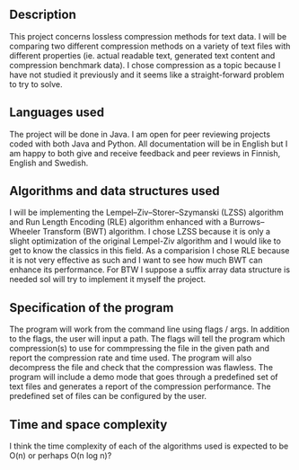 ## Description
This project concerns lossless compression methods for text data. I will be comparing two different compression methods on a variety of text files with different properties (ie. actual readable text, generated text content and compression benchmark data). I chose compression as a topic because I have not studied it previously and it seems like a straight-forward problem to try to solve.

## Languages used
The project will be done in Java. I am open for peer reviewing projects coded with both Java and Python. All documentation will be in English but I am happy to both give and receive feedback and peer reviews in Finnish, English and Swedish.

## Algorithms and data structures used
I will be implementing the Lempel–Ziv–Storer–Szymanski (LZSS) algorithm and Run Length Encoding (RLE) algorithm enhanced with a Burrows–Wheeler Transform (BWT) algorithm. I chose LZSS because it is only a slight optimization of the original Lempel-Ziv algorithm and I would like to get to know the classics in this field. As a comparision I chose RLE because it is not very effective as such and I want to see how much BWT can enhance its performance. For BTW I suppose a suffix array data structure is needed soI will try to implement it myself the project.

## Specification of the program
The program will work from the command line using flags / args. In addition to the flags, the user will input a path. The flags will tell the program which compression(s) to use for commpressing the file in the given path and report the compression rate and time used. The program will also decompress the file and check that the compression was flawless. The program will include a demo mode that goes through a predefined set of text files and generates a report of the compression performance. The predefined set of files can be configured by the user.

## Time and space complexity
I think the time complexity of each of the algorithms used is expected to be O(n) or perhaps O(n log n)? 